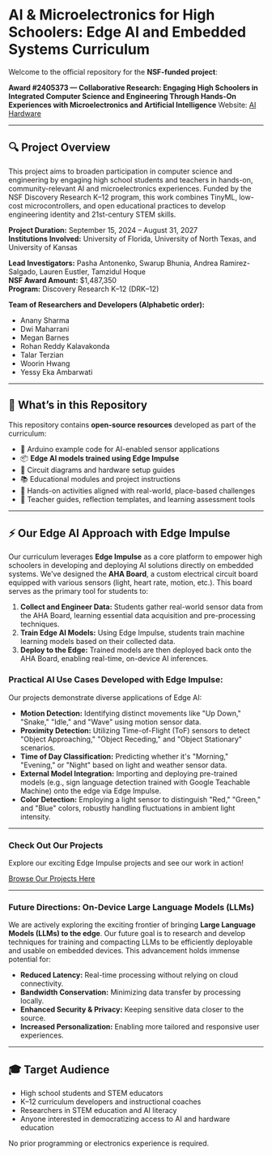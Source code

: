 # AI & Microelectronics for High Schoolers: Edge AI and Embedded Systems Curriculum

Welcome to the official repository for the **NSF-funded project**:

**Award #2405373 — Collaborative Research: Engaging High Schoolers in Integrated Computer Science and Engineering Through Hands-On Experiences with Microelectronics and Artificial Intelligence**
Website: [AI Hardware](https://education.ufl.edu/aihardware/)

---

## 🔍 Project Overview

This project aims to broaden participation in computer science and engineering by engaging high school students and teachers in hands-on, community-relevant AI and microelectronics experiences. Funded by the NSF Discovery Research K–12 program, this work combines TinyML, low-cost microcontrollers, and open educational practices to develop engineering identity and 21st-century STEM skills.

**Project Duration:** September 15, 2024 – August 31, 2027  
**Institutions Involved:** University of Florida, University of North Texas, and University of Kansas

**Lead Investigators:** Pasha Antonenko, Swarup Bhunia, Andrea Ramirez-Salgado, Lauren Eustler, Tamzidul Hoque   
**NSF Award Amount:** $1,487,350  
**Program:** Discovery Research K–12 (DRK–12)

**Team of Researchers and Developers (Alphabetic order):**
- Anany Sharma
- Dwi Maharrani
- Megan Barnes
- Rohan Reddy Kalavakonda
- Talar Terzian
- Woorin Hwang
- Yessy Eka Ambarwati

---

## 🧠 What’s in this Repository

This repository contains **open-source resources** developed as part of the curriculum:

- 🧾 Arduino example code for AI-enabled sensor applications
- 📦 **Edge AI models trained using Edge Impulse**
- 🔌 Circuit diagrams and hardware setup guides
- 📚 Educational modules and project instructions
- 🧪 Hands-on activities aligned with real-world, place-based challenges
- 📝 Teacher guides, reflection templates, and learning assessment tools

---

## ⚡️ Our Edge AI Approach with Edge Impulse

Our curriculum leverages **Edge Impulse** as a core platform to empower high schoolers in developing and deploying AI solutions directly on embedded systems. We've designed the **AHA Board**, a custom electrical circuit board equipped with various sensors (light, heart rate, motion, etc.). This board serves as the primary tool for students to:

1.  **Collect and Engineer Data:** Students gather real-world sensor data from the AHA Board, learning essential data acquisition and pre-processing techniques.
2.  **Train Edge AI Models:** Using Edge Impulse, students train machine learning models based on their collected data.
3.  **Deploy to the Edge:** Trained models are then deployed back onto the AHA Board, enabling real-time, on-device AI inferences.

### Practical AI Use Cases Developed with Edge Impulse:

Our projects demonstrate diverse applications of Edge AI:

* **Motion Detection:** Identifying distinct movements like "Up Down," "Snake," "Idle," and "Wave" using motion sensor data.
* **Proximity Detection:** Utilizing Time-of-Flight (ToF) sensors to detect "Object Approaching," "Object Receding," and "Object Stationary" scenarios.
* **Time of Day Classification:** Predicting whether it's "Morning," "Evening," or "Night" based on light and weather sensor data.
* **External Model Integration:** Importing and deploying pre-trained models (e.g., sign language detection trained with Google Teachable Machine) onto the edge via Edge Impulse.
* **Color Detection:** Employing a light sensor to distinguish "Red," "Green," and "Blue" colors, robustly handling fluctuations in ambient light intensity.

---

### Check Out Our Projects

Explore our exciting Edge Impulse projects and see our work in action!

[Browse Our Projects Here](https://edgeimpulse.com/projects/all?project=Anany%20Sharma&limit=22&sort=-pageViewCount)

---

### Future Directions: On-Device Large Language Models (LLMs)

We are actively exploring the exciting frontier of bringing **Large Language Models (LLMs) to the edge**. Our future goal is to research and develop techniques for training and compacting LLMs to be efficiently deployable and usable on embedded devices. This advancement holds immense potential for:

* **Reduced Latency:** Real-time processing without relying on cloud connectivity.
* **Bandwidth Conservation:** Minimizing data transfer by processing locally.
* **Enhanced Security & Privacy:** Keeping sensitive data closer to the source.
* **Increased Personalization:** Enabling more tailored and responsive user experiences.

---

## 🎓 Target Audience

- High school students and STEM educators
- K–12 curriculum developers and instructional coaches
- Researchers in STEM education and AI literacy
- Anyone interested in democratizing access to AI and hardware education

No prior programming or electronics experience is required.

